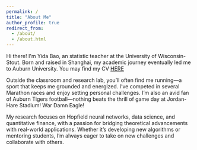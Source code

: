 ```yaml
---
permalink: /
title: "About Me"
author_profile: true
redirect_from: 
  - /about/
  - /about.html
---
```


Hi there! I'm Yida Bao, an statistic teacher at the University of Wisconsin-Stout. Born and raised in Shanghai, my academic journey eventually led me to Auburn University. You may find my CV [HERE](../assets/CV.pdf)

Outside the classroom and research lab, you’ll often find me running—a sport that keeps me grounded and energized. I’ve competed in several Marathon races and enjoy setting personal challenges. I’m also an avid fan of Auburn Tigers football—nothing beats the thrill of game day at Jordan-Hare Stadium! War Damn Eagle!

My research focuses on Hopfield neural networks, data science, and quantitative finance, with a passion for bridging theoretical advancements with real-world applications. Whether it’s developing new algorithms or mentoring students, I’m always eager to take on new challenges and collaborate with others.



